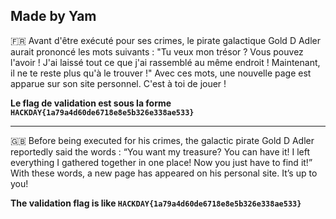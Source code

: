 Made by Yam 
--------------------------------------------------------------------------------------------------------------

🇫🇷 Avant d'être exécuté pour ses crimes, le pirate galactique Gold D Adler aurait prononcé les mots suivants :
"Tu veux mon trésor ?  Vous pouvez l'avoir !  J'ai laissé tout ce que j'ai rassemblé au même endroit !  Maintenant, il ne te reste plus qu'à le trouver !"
Avec ces mots, une nouvelle page est apparue sur son site personnel. C'est à toi de jouer !  

**Le flag de validation est sous la forme `HACKDAY{1a79a4d60de6718e8e5b326e338ae533}`**


------------------------------------------------------------------------------------------------------------------------------------------------------------------------------
🇬🇧 Before being executed for his crimes, the galactic pirate Gold D Adler reportedly said the words :
“You want my treasure?  You can have it!  I left everything I gathered together in one place!  Now you just have to find it!”
With these words, a new page has appeared on his personal site. It’s up to you! 

**The validation flag is like `HACKDAY{1a79a4d60de6718e8e5b326e338ae533}`**

